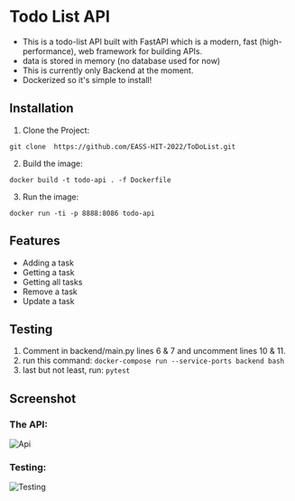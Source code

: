 # Todo List API

* This is a todo-list API built with FastAPI which is a modern, fast (high-performance), web framework for building APIs.
* data is stored in memory (no database used for now)
* This is currently only Backend at the moment.
* Dockerized so it's simple to install!

## Installation

1. Clone the Project:
```
git clone  https://github.com/EASS-HIT-2022/ToDoList.git
```

2. Build the image:
```
docker build -t todo-api . -f Dockerfile
```
3. Run the image:
```
docker run -ti -p 8888:8086 todo-api
```
## Features
* Adding a task
* Getting a task
* Getting all tasks
* Remove a task
* Update a task


## Testing
1. Comment in backend/main.py lines 6 & 7 and uncomment lines 10 & 11.
2. run this command: `docker-compose run --service-ports backend bash`
3. last but not least, run: `pytest`

## Screenshot

### The API:
![Api](https://puu.sh/J83Sn/9b74a032e3.png)
### Testing:
![Testing](https://puu.sh/J83Rx/8fcbdfb95f.png)
